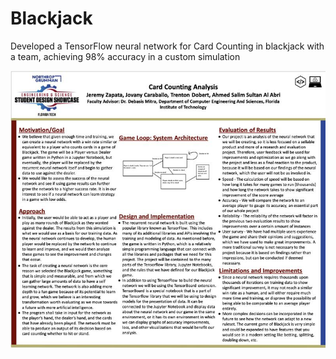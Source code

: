 # Blackjack
Developed a TensorFlow neural network for Card Counting in blackjack with a team, achieving 98% accuracy in a custom simulation

![Senior Design Showcase](./Showcase.jpeg)
